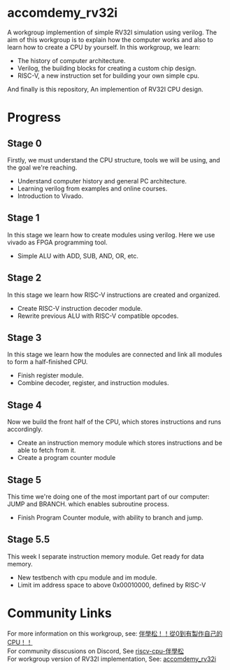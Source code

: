 # accomdemy_rv32i

A workgroup implemention of simple RV32I simulation using verilog. The aim of this workgroup is to explain how the computer works and also to learn how to create a CPU by yourself. In this workgroup, we learn:
* The history of computer architecture.
* Verilog, the building blocks for creating a custom chip design.
* RISC-V, a new instruction set for building your own simple cpu.

And finally is this repository, An implemention of RV32I CPU design.

# Progress
## Stage 0
Firstly, we must understand the CPU structure, tools we will be using, and the goal we're reaching.
* Understand computer history and general PC architecture.
* Learning verilog from examples and online courses.
* Introduction to Vivado.
## Stage 1
In this stage we learn how to create modules using verilog. Here we use vivado as FPGA programming tool.
* Simple ALU with ADD, SUB, AND, OR, etc.
## Stage 2
In this stage we learn how RISC-V instructions are created and organized.
* Create RISC-V instruction decoder module.
* Rewrite previous ALU with RISC-V compatible opcodes.
## Stage 3
In this stage we learn how the modules are connected and link all modules to form a half-finished CPU.
* Finish register module.
* Combine decoder, register, and instruction modules.
## Stage 4
Now we build the front half of the CPU, which stores instructions and runs accordingly.
* Create an instruction memory module which stores instructions and be able to fetch from it.
* Create a program counter module 
## Stage 5
This time we're doing one of the most important part of our computer: JUMP and BRANCH. which enables subroutine process.
* Finish Program Counter module, with ability to branch and jump.

## Stage 5.5
This week I separate instruction memory module. Get ready for data memory.
* New testbench with cpu module and im module.
* Limit im address space to above 0x00010000, defined by RISC-V

# Community Links
For more information on this workgroup, see: [伴學松！！從0到有製作自己的CPU！！](https://hackmd.io/@accomdemy/BJprQ8Xjc/https%3A%2F%2Fhackmd.io%2F%40accomdemy%2FHJ-aO3JO9)<br/>
For community disscusions on Discord, See [riscv-cpu-伴學松](https://discord.com/channels/838422912507052062/980146541736128552)<br/>
For workgroup version of RV32I implementation, See: [accomdemy_rv32i](https://github.com/accomdemy/accomdemy_rv32i)<br/>
